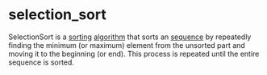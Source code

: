 # selection_sort

SelectionSort is a [sorting](mathematics/sorting) [algorithm](mathematics/algorithm) that sorts an [sequence](mathematics/sequence) by repeatedly finding the minimum (or maximum) element from the unsorted part and moving it to the beginning (or end). This process is repeated until the entire sequence is sorted.
